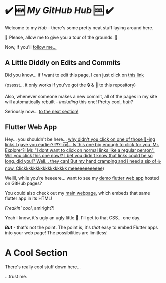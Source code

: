 # ✔️ :new: ***My GitHub Hub*** :cool: ✔️

Welcome to my *Hub* - there's some pretty neat stuff laying around here. 

:information_desk_person: Please, allow me to give you a tour of the grounds. :information_desk_person: 

Now, if you'll [follow me...](https://github.com/TheGreatBabushka/#a-cool-section)

## A Little Diddly on Edits and Commits

Did you know... if *I* want to edit this page, I can just click on [this link](https://github.com/TheGreatBabushka/TheGreatBabushka/edit/main/README.md)

(psssst... it only works if you've got the :lock: & :key: to this repository)

Also, whenever someone makes a new commit, all of the pages in my site will automatically rebuilt - *including* this one! Pretty cool, _huh_? 

Seriously now... [to the next section!](https://github.com/TheGreatBabushka/#a-cool-section)


## Flutter Web App
Hey... you shouldn't be here... [why didn't you click on one of those 🦆-ing links I gave you earlier?!?!?! 🆗... Is this one big enough to click for you, Mr. Explorer?! Mr. "I dont want to click on normal links like a regular person". Will you click this one now!? I bet you didn't know that links could be so long, did you!? Well... they can! But my hand cramping and i need a sip of ☕ now. Clickkkkkkkkkkkkkkkkkk meeeeeeeeeeee](https://github.com/TheGreatBabushka/#a-cool-section))

Wellll, while you're heeeere... want to see my [demo flutter web app](https://thegreatbabushka.github.io/TheGreatBabushka) hosted on GitHub pages?

You could also check out my [main webpage](https://thegreatbabushka.github.io/#/), which embeds that same flutter app in its HTML! 

_Freakin' cool_, amiright?!

Yeah i know, it's ugly an ugly little 🦆. I'll get to that CSS... one day. 

***But*** - that's not the point. The point is, it's *that* easy to embed Flutter apps into your web page! The possibilities are limitless!

###
# A Cool Section
There's really cool stuff down here...

...trust me.
